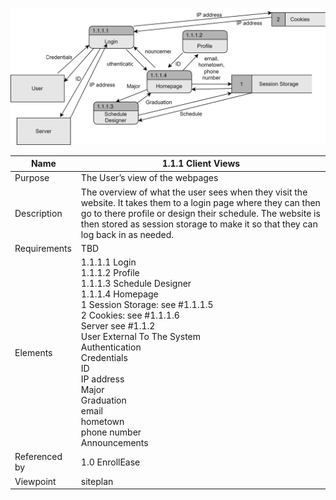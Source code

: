 ![DFD](https://github.com/MckennahPalmer/CSE430/blob/Team3_GH/DFD%20Client%20Views.drawio.svg)

| Name | 1.1.1 Client Views |
| ----------- | ----------- |
| Purpose | The User’s view of the webpages |
| Description | The overview of what the user sees when they visit the website. It takes them to a login page where they can then go to there profile or design their schedule. The website is then stored as session storage to make it so that they can log back in as needed.  |
| Requirements | TBD |
| Elements | 1.1.1.1 Login <br> 1.1.1.2 Profile <br> 1.1.1.3 Schedule Designer <br> 1.1.1.4 Homepage <br> 1 Session Storage: see #1.1.1.5 <br> 2 Cookies: see #1.1.1.6<br> Server see #1.1.2 <br> User External To The System <br> Authentication <br> Credentials <br> ID <br> IP address <br> Major <br> Graduation <br> email <br> hometown <br> phone number <br> Announcements|
| Referenced by | 1.0 EnrollEase  |
| Viewpoint | siteplan |
